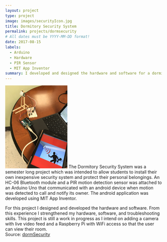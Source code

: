```yaml
---
layout: project
type: project
image: images/securityIcon.jpg
title: Dormitory Security System
permalink: projects/dormsecurity
# All dates must be YYYY-MM-DD format!
date: 2017-08-15
labels:
  - Arduino
  - Hardware
  - PIR Sensor
  - MIT App Inventor
summary: I developed and designed the hardware and software for a dormitory security system that calls the user via Android application when motion is detected. 
---
```

<img class="ui right floated circular image" src="/images/securityAppLarge.jpg" style="max-width: 200px;" style="max-height: 400px;"/>
The Dormitory Security System was a semester long project which was intended to allow students to install their own inexpensive security system and protect their personal belongings. An HC-06 Bluetooth module and a PIR motion detection sensor was attached to an Arduino Uno that communicated with an android device when motion was detected to call and notify its owner. The android application was developed using MIT App Inventor.<br/> 

For this project I designed and developed the hardware and software. From this experience I strengthened my hardware, software, and troubleshooting skills. This project is still a work in progress as I intend on adding a camera with live video feed and a Raspberry Pi with WiFi access so that the user can view their room. <br/>
Source: <a href="https://github.com/victoria-soto/dormSecurity"><i class="large github icon"></i>dormSecurity</a>
